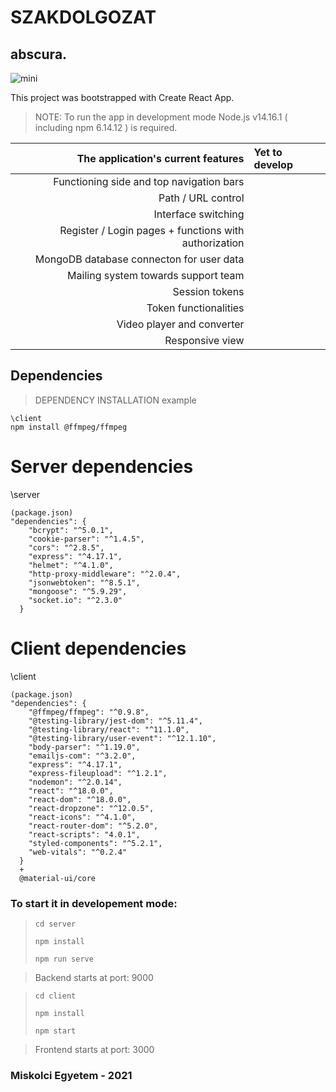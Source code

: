 # SZAKDOLGOZAT

## abscura.
![mini](https://user-images.githubusercontent.com/67963987/163885713-2667f592-ba0e-4a36-8cd2-35e04322f913.png)



This project was bootstrapped with Create React App.
>NOTE: To run the app in development mode Node.js v14.16.1 ( including npm 6.14.12 ) is required.

| **The application's current features**  | **Yet to develop** |
| -------------: | :------------- |
| Functioning side and top navigation bars |  |
| Path / URL control  |  |
| Interface switching  |  |
| Register / Login pages + functions with authorization  |  |
| MongoDB database connecton for user data  |   |
| Mailing system towards support team  |   |
| Session tokens |   |
| Token functionalities  |   |
| Video player and converter  |   |
| Responsive view  |   |


## Dependencies
>DEPENDENCY INSTALLATION example
```
\client
npm install @ffmpeg/ffmpeg
```
# Server dependencies
\server
```
(package.json)
"dependencies": {
    "bcrypt": "^5.0.1",
    "cookie-parser": "^1.4.5",
    "cors": "^2.8.5",
    "express": "^4.17.1",
    "helmet": "^4.1.0",
    "http-proxy-middleware": "^2.0.4",
    "jsonwebtoken": "^8.5.1",
    "mongoose": "^5.9.29",
    "socket.io": "^2.3.0"
  }
 ```
# Client dependencies
\client
```
(package.json)
"dependencies": {
    "@ffmpeg/ffmpeg": "^0.9.8",
    "@testing-library/jest-dom": "^5.11.4",
    "@testing-library/react": "^11.1.0",
    "@testing-library/user-event": "^12.1.10",
    "body-parser": "^1.19.0",
    "emailjs-com": "^3.2.0",
    "express": "^4.17.1",
    "express-fileupload": "^1.2.1",
    "nodemon": "^2.0.14",
    "react": "^18.0.0",
    "react-dom": "^18.0.0",
    "react-dropzone": "^12.0.5",
    "react-icons": "^4.1.0",
    "react-router-dom": "^5.2.0",
    "react-scripts": "4.0.1",
    "styled-components": "^5.2.1",
    "web-vitals": "^0.2.4"
  }
  +
  @material-ui/core
```


### To start it in developement mode:
>```cd server```
>
>```npm install```
>
>```npm run serve```

>Backend starts at port: 9000
>

>
>```cd client```
>
>```npm install```
>
>```npm start```

>Frontend starts at port: 3000

### Miskolci Egyetem - 2021
